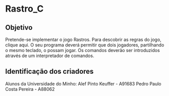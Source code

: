 # Rastro_C

## Objetivo
  Pretende-se implementar o jogo Rastros. Para descobrir as regras do jogo, clique
aqui. O seu programa deverá permitir que dois jogadores, partilhando o mesmo
teclado, o possam jogar. Os comandos deverão ser introduzidos através de um
interpretador de comandos.

## Identificação dos criadores
Alunos da Universidade do Minho:
  Alef Pinto Keuffer         - A91683
  Pedro Paulo Costa Pereira  - A88062
